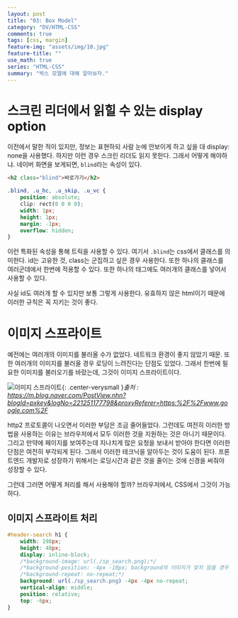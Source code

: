 ```yaml
---
layout: post
title: "03: Box Model"
category: "DV/HTML-CSS"
comments: true
tags: [css, margin]
feature-img: "assets/img/10.jpg"
feature-title: ""
use_math: true
series: "HTML-CSS"
summary: "박스 모델에 대해 알아보자."
---
```


# 스크린 리더에서 읽힐 수 있는 display option

이전에서 말한 적이 있지만, 정보는 표현하되 사람 눈에 안보이게 하고 싶을 대 display: none을 사용했다. 하지만 이런 경우 스크린 리더도 읽지 못한다. 그래서 어떻게 해야하냐. 네이버 화면을 보게되면, `blind`라는 속성이 있다. 

```html
<h2 class="blind">바로가기</h2>
```

```css
.blind, .u_hc, .u_skip, .u_vc {
    position: absolute;
    clip: rect(0 0 0 0);
    width: 1px;
    height: 1px;
    margin: -1px;
    overflow: hidden;
}
```

이런 특화된 속성을 통해 트릭을 사용할 수 있다. 여기서  `.blind`는 css에서 클래스를 의미한다. id는 고유한 것, class는 군집하고 싶은 경우 사용한다. 또한 하나의 클래스를 여러군데에서 한번에 적용할 수 있다. 또한 하나의 태그에도 여러개의 클래스를 넣어서 사용할 수 있다.

사실 id도 여러개 할 수 있지만 보통 그렇게 사용한다. 유효하지 않은 html이기 때문에 이러한 규칙은 꼭 지키는 것이 좋다.

# 이미지 스프라이트

예전에는 여러개의 이미지를 불러올 수가 없었다. 네트워크 환경이 좋지 않았기 때문. 또한 여러개의 이미지를 불러올 경우 로딩이 느려진다는 단점도 있었다. 그래서 한번에 필요한 이미지를 불러오기를 바랐는데, 그것이 이미지 스프라이트이다. 

![이미지 스프라이트](https://user-images.githubusercontent.com/37871541/114511028-58813680-9c72-11eb-9fdd-6a1af1150410.png){: .center-verysmall }_출처 : https://m.blog.naver.com/PostView.nhn?blogId=pxkey&logNo=221251177798&proxyReferer=https:%2F%2Fwww.google.com%2F_

http2 프로토콜이 나오면서 이러한 부담은 조금 줄어들었다. 그런데도 여전히 이러한 방법을 사용하는 이유는 브라우저에서 모두 이러한 것을 지원하는 것은 아니기 때문이다. 그리고 만약에 페이지를 보여주는데 지나치게 많은 요청을 보내서 받아야 한다면 이러한 단점은 여전히 부각되게 된다. 그래서 이러한 테크닉을 알아두는 것이 도움이 된다. 프론트엔드 개발자로 성장하기 위해서는 로딩시간과 같은 것을 줄이는 것에 신경을 써줘야 성장할 수 있다.

그런데 그러면 어떻게 처리를 해서 사용해야 할까? 브라우저에서, CSS에서 그것이 가능하다.


## 이미지 스프라이트 처리

```css
#header-search h1 {
    width: 198px;
    height: 48px;
    display: inline-block;
    /*background-image: url(./sp_search.png);*/
    /*background-position: -4px -10px; background의 이미지가 맞지 않을 경우 위치를 조정해줌 */
    /*background-repeat: no-repeat;*/
    background: url(./sp_search.png) -4px -4px no-repeat; 
    vertical-align: middle;
    position: relative;
    top: -6px;
}
```


